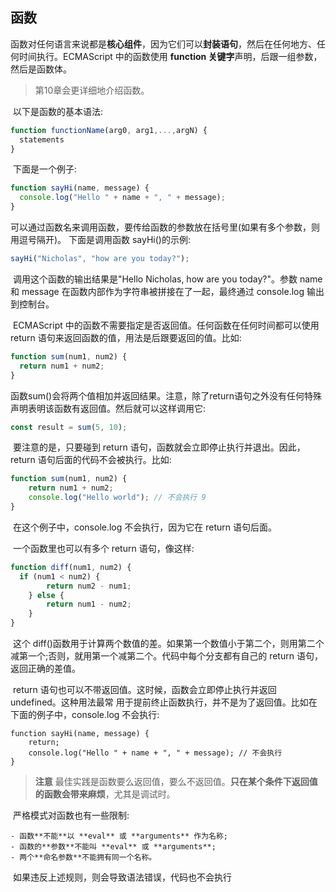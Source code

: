 ## 函数

​	函数对任何语言来说都是**核心组件**，因为它们可以**封装语句**，然后在任何地方、任何时间执行。ECMAScript 中的函数使用 **function 关键字**声明，后跟一组参数，然后是函数体。

> 第10章会更详细地介绍函数。

​	以下是函数的基本语法:

```javascript
function functionName(arg0, arg1,...,argN) { 
  statements
}
```

​	下面是一个例子:

```javascript
function sayHi(name, message) { 
  console.log("Hello " + name + ", " + message);
}
```

​	可以通过函数名来调用函数，要传给函数的参数放在括号里(如果有多个参数，则用逗号隔开)。 下面是调用函数 sayHi()的示例:

```javascript
sayHi("Nicholas", "how are you today?");
```

​	调用这个函数的输出结果是"Hello Nicholas, how are you today?"。参数 name 和 message 在函数内部作为字符串被拼接在了一起，最终通过 console.log 输出到控制台。

​	ECMAScript 中的函数不需要指定是否返回值。任何函数在任何时间都可以使用 return 语句来返回函数的值，用法是后跟要返回的值。比如:

```javascript
function sum(num1, num2) {
  return num1 + num2;
}
```

​	函数sum()会将两个值相加并返回结果。注意，除了return语句之外没有任何特殊声明表明该函数有返回值。然后就可以这样调用它:

```javascript
const result = sum(5, 10);
```

​	要注意的是，只要碰到 return 语句，函数就会立即停止执行并退出。因此，return 语句后面的代码不会被执行。比如:

```javascript
function sum(num1, num2) {
	return num1 + num2;
	console.log("Hello world"); // 不会执行 9
}
```

​	在这个例子中，console.log 不会执行，因为它在 return 语句后面。

​	一个函数里也可以有多个 return 语句，像这样:

```javascript
function diff(num1, num2) {
  if (num1 < num2) {
		return num2 - num1;
	} else {
		return num1 - num2; 
	}
}
```

​	这个 diff()函数用于计算两个数值的差。如果第一个数值小于第二个，则用第二个减第一个;否则，就用第一个减第二个。代码中每个分支都有自己的 return 语句，返回正确的差值。

​	return 语句也可以不带返回值。这时候，函数会立即停止执行并返回 undefined。这种用法最常 用于提前终止函数执行，并不是为了返回值。比如在下面的例子中，console.log 不会执行:

```
function sayHi(name, message) {
	return;
	console.log("Hello " + name + ", " + message); // 不会执行 
}
```

> **注意** 最佳实践是函数要么返回值，要么不返回值。**只在某个条件下返回值的函数会带来麻烦**，尤其是调试时。

​	严格模式对函数也有一些限制:

 	- 函数**不能**以 **eval** 或 **arguments** 作为名称;
 	- 函数的**参数**不能叫 **eval** 或 **arguments**;
 	- 两个**命名参数**不能拥有同一个名称。

​	如果违反上述规则，则会导致语法错误，代码也不会执行























